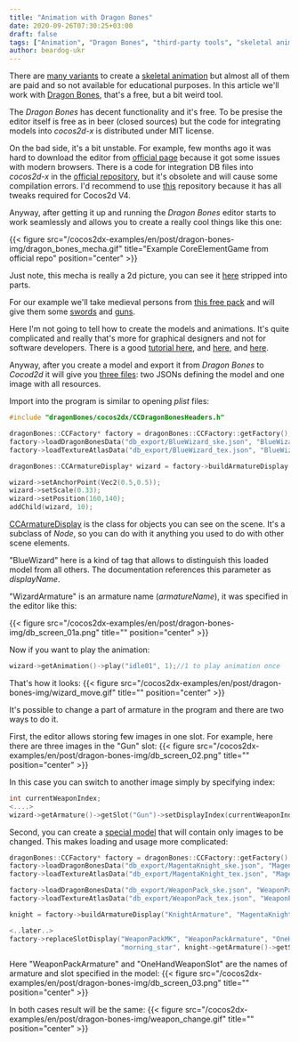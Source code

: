 ```yaml
---
title: "Animation with Dragon Bones"
date: 2020-09-26T07:30:25+03:00
draft: false
tags: ["Animation", "Dragon Bones", "third-party tools", "skeletal animation"]
author: beardog-ukr
---
```


There are [many variants](https://www.slant.co/options/15725/alternatives/~dragonbones-pro-alternatives) to create a [skeletal animation](https://en.wikipedia.org/wiki/Skeletal_animation) but almost all of them are paid and so not available for educational purposes. In this article we'll work with [Dragon Bones](https://dragonbones.github.io/en/index.html), that's a free, but a bit weird tool.

The _Dragon Bones_ has decent functionality and it's free. To be presise the editor itself is free as in beer (closed sources) but the code for integrating models into _cocos2d-x_ is distributed under MIT license.

<!--more-->

On the bad side, it's a bit unstable. For example, few months ago it was hard to download the editor from [official page](https://dragonbones.github.io/en/download.html) because it got some issues with modern browsers. There is a code for integration DB files into _cocos2d-x_ in the [official repository](https://github.com/DragonBones/DragonBonesCPP/tree/master/Cocos2DX_3.x), but it's obsolete and will cause some compilation errors. I'd recommend to use [this](https://github.com/beardog-ukr/dragonbones-cocos2dx-v4-demo) repository because it has all tweaks required for Cocos2d V4.

Anyway, after getting it up and running the _Dragon Bones_ editor starts to work seamlessly and allows you to create a really cool things like this one:

{{< figure src="/cocos2dx-examples/en/post/dragon-bones-img/dragon_bones_mecha.gif" title="Example CoreElementGame from official repo" position="center" >}}

Just note, this mecha is really a 2d picture, you can see it [here](https://github.com/beardog-ukr/dragonbones-cocos2dx-v4-demo/blob/master/DemoProj/Resources/mecha_1502b/mecha_1502b_tex.png) stripped into parts.

For our example we'll take medieval persons from [this free pack](https://jordan97.itch.io/cartoon-character-kit) and will give them some [swords](https://krukowski.itch.io/free-weapons) and [guns](https://kaylousberg.itch.io/gun-assets).

Here I'm not going to tell how to create the models and animations. It's quite complicated and really that's more for graphical designers and not for software developers. There is a good [tutorial here](http://getting-started-dragonbones.blogspot.com/2017/01/dragonbones-tutorial-part-i.html), and [here](https://habr.com/ru/post/350254/), and [here](https://topic.alibabacloud.com/a/a-tutorial-on-using-the-dragonbones-of-the-skeleton-animation-tool_8_8_31057239.html). 

Anyway, after you create a model and export it from _Dragon Bones_ to _Cocod2d_ it will give you [three files](https://github.com/beardog-ukr/cocos2dx-examples/tree/master/examples/DragonBonesImport/Resources/db_export): two JSONs defining the model and one image with all resources.

Import into the program is similar to opening _plist_ files:
```cpp
#include "dragonBones/cocos2dx/CCDragonBonesHeaders.h"

dragonBones::CCFactory* factory = dragonBones::CCFactory::getFactory();
factory->loadDragonBonesData("db_export/BlueWizard_ske.json", "BlueWizard");
factory->loadTextureAtlasData("db_export/BlueWizard_tex.json", "BlueWizard");

dragonBones::CCArmatureDisplay* wizard = factory->buildArmatureDisplay("WizardArmature", "BlueWizard");

wizard->setAnchorPoint(Vec2(0.5,0.5));
wizard->setScale(0.33);
wizard->setPosition(160,140);
addChild(wizard, 10);
```
[CCArmatureDisplay](https://github.com/beardog-ukr/dragonbones-cocos2dx-v4-demo/blob/master/DemoProj/Classes/dragonBones/cocos2dx/CCArmatureDisplay.h) is the class for objects you can see on the scene. It's a subclass of _Node_, so you can do with it anything you used to do with other scene elements.

"BlueWizard" here is a kind of tag that allows to distinguish this loaded model from all others. The documentation references this parameter as _displayName_.

"WizardArmature" is an armature name (_armatureName_), it was specified in the editor like this:

{{< figure src="/cocos2dx-examples/en/post/dragon-bones-img/db_screen_01a.png" title="" position="center" >}}

Now if you want to play the animation:
```cpp
wizard->getAnimation()->play("idle01", 1);//1 to play animation once
```
That's how it looks:
{{< figure src="/cocos2dx-examples/en/post/dragon-bones-img/wizard_move.gif" title="" position="center" >}}

It's possible to change a part of armature in the program and there are two ways to do it.

First, the editor allows storing few images in one slot. For example, here there are three images in the "Gun" slot:
{{< figure src="/cocos2dx-examples/en/post/dragon-bones-img/db_screen_02.png" title="" position="center" >}}

In this case you can switch to another image simply by specifying index:
```cpp
int currentWeaponIndex;
<....>
wizard->getArmature()->getSlot("Gun")->setDisplayIndex(currentWeaponIndex);
```

Second, you can create a [special model](https://github.com/beardog-ukr/cocos2dx-examples/tree/master/examples/DragonBonesProjects/WeaponPack) that will contain only images to be changed. This makes loading and usage more complicated:
```cpp
dragonBones::CCFactory* factory = dragonBones::CCFactory::getFactory();
factory->loadDragonBonesData("db_export/MagentaKnight_ske.json", "MagentaKnight");
factory->loadTextureAtlasData("db_export/MagentaKnight_tex.json", "MagentaKnight");

factory->loadDragonBonesData("db_export/WeaponPack_ske.json", "WeaponPackMK");
factory->loadTextureAtlasData("db_export/WeaponPack_tex.json", "WeaponPackMK");

knight = factory->buildArmatureDisplay("KnightArmature", "MagentaKnight");

<..later..>
factory->replaceSlotDisplay("WeaponPackMK", "WeaponPackArmature", "OneHandWeaponSlot",
                            "morning_star", knight->getArmature()->getSlot("Weapon"));
```
Here "WeaponPackArmature" and "OneHandWeaponSlot" are the names of armature and slot specified in the model:
{{< figure src="/cocos2dx-examples/en/post/dragon-bones-img/db_screen_03.png" title="" position="center" >}}

In both cases result will be the same:
{{< figure src="/cocos2dx-examples/en/post/dragon-bones-img/weapon_change.gif" title="" position="center" >}}
